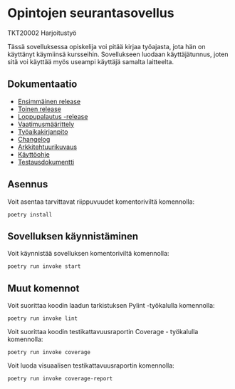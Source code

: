 # Opintojen seurantasovellus
TKT20002 Harjoitustyö

Tässä sovelluksessa opiskelija voi pitää kirjaa työajasta, jota hän on käyttänyt käymiinsä kursseihin. Sovellukseen luodaan käyttäjätunnus, joten sitä voi käyttää myös useampi käyttäjä samalta laitteelta.

## Dokumentaatio
- [Ensimmäinen release](https://github.com/hhuuskon/ohte-harjoitustyo/releases/tag/viikko5)
- [Toinen release](https://github.com/hhuuskon/ohte-harjoitustyo/releases/tag/viikko6)
- [Loppupalautus -release](https://github.com/hhuuskon/ohte-harjoitustyo/releases/tag/loppupalautus)
- [Vaatimusmäärittely](https://github.com/hhuuskon/ohte-harjoitustyo/blob/master/SeuraaOpintojasi/dokumentaatio/vaatimusmaarittely.md)
- [Työaikakirjanpito](https://github.com/hhuuskon/ohte-harjoitustyo/blob/master/SeuraaOpintojasi/dokumentaatio/tyoaikakirjanpito.md)
- [Changelog](https://github.com/hhuuskon/ohte-harjoitustyo/blob/master/SeuraaOpintojasi/dokumentaatio/changelog.md)
- [Arkkitehtuurikuvaus](https://github.com/hhuuskon/ohte-harjoitustyo/blob/master/SeuraaOpintojasi/dokumentaatio/arkkitehtuurikuvaus.md)
- [Käyttöohje](https://github.com/hhuuskon/ohte-harjoitustyo/blob/master/SeuraaOpintojasi/dokumentaatio/kayttoohje.md)
- [Testausdokumentti](https://github.com/hhuuskon/ohte-harjoitustyo/blob/master/SeuraaOpintojasi/dokumentaatio/testausdokumentti.md)

## Asennus
Voit asentaa tarvittavat riippuvuudet komentoriviltä komennolla:
```
poetry install
```

## Sovelluksen käynnistäminen
Voit käynnistää sovelluksen komentoriviltä komennolla:
```
poetry run invoke start
```

## Muut komennot
Voit suorittaa koodin laadun tarkistuksen Pylint -työkalulla komennolla:
```
poetry run invoke lint
```

Voit suorittaa koodin testikattavuusraportin Coverage - työkalulla komennolla:
```
poetry run invoke coverage
```

Voit luoda visuaalisen testikattavuusraportin komennolla:
```
poetry run invoke coverage-report
```

